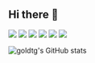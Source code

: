 ## Hi there 👋

<a href="https://42gyeongsan.kr/ko/main.do" target="_blank"><img src="https://img.shields.io/badge/42gyenogsan-000000.svg?style=for-the-badge&logo=42&logoColor=ffffff"/></a>
<a href="https://learn.microsoft.com/en-us/cpp/c-language/?view=msvc-170" target="_blank"><img src="https://img.shields.io/badge/c-000000.svg?style=for-the-badge&logo=c&logoColor=A8B9CC"/></a>
<a href="https://www.python.org/" target="_blank"><img src="https://img.shields.io/badge/Python-000000.svg?style=for-the-badge&logo=python&logoColor=3776AB"/></a>
<a href="https://developer.mozilla.org/ko/docs/Web/JavaScript" target="_blank"><img src="https://img.shields.io/badge/javascript-000000.svg?style=for-the-badge&logo=javascript&logoColor=F7DF1E"/></a>
<a href="https://developer.mozilla.org/ko/docs/Web/JavaScript" target="_blank"><img src="https://img.shields.io/badge/github-000000.svg?style=for-the-badge&logo=github&logoColor=ffffff"/></a>
<a href="https://developer.mozilla.org/ko/docs/Web/JavaScript" target="_blank"><img src="https://img.shields.io/badge/git-000000.svg?style=for-the-badge&logo=git&logoColor=F05032"/></a>


![goldtg's GitHub stats](https://github-readme-stats.vercel.app/api?username=goldtg&show_icons=true&theme=radical)


<!--
**goldtg/goldtg** is a ✨ _special_ ✨ repository because its `README.md` (this file) appears on your GitHub profile.

Here are some ideas to get you started:

- 🔭 I’m currently working on ...
- 🌱 I’m currently learning ...
- 👯 I’m looking to collaborate on ...
- 🤔 I’m looking for help with ...
- 💬 Ask me about ...
- 📫 How to reach me: ...
- 😄 Pronouns: ...
- ⚡ Fun fact: ...
-->
